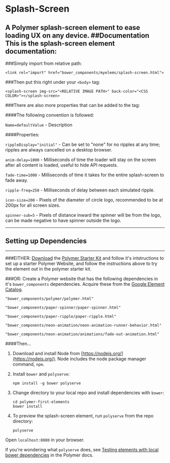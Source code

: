 Splash-Screen
==
A Polymer splash-screen element to ease loading UX on any device.
##Documentation
This is the splash-screen element documentation:
--
###Simply import from relative path:

`<link rel="import" href="bower_components/myelems/splash-screen.html">`

###Then put this right under your `<body>` tag:

`<splash-screen img-src="<RELATIVE IMAGE PATH>" back-color="<CSS COLOR>"></splash-screen>`

###There are also more properties that can be added to the tag:

####The following convention is followed:

`Name=defaultValue` - Description

####Properties:

`rippleDisplay="initial"` - Can be set to "none" for no ripples at any time; ripples are always cancelled on a desktop browser.

`anim-delay=1000` - Milliseconds of time the loader will stay on the screen after all content is loaded, useful to hide API requests.

`fade-time=1000` - Milliseconds of time it takes for the entire splash-screen to fade away.

`ripple-freq=250` - Milliseconds of delay between each simulated ripple.

`icon-size=200` - Pixels of the diameter of circle logo, recommended to be at 200px for all screen sizes.

`spinner-sub=5` - Pixels of distance inward the spinner will be from the logo,  can be made negative to have spinner outside the logo.

---
## Setting up Dependencies
---
###EITHER:
[Download](https://github.com/PolymerElements/polymer-starter-kit/releases/download/v1.3.0/polymer-starter-kit-1.3.0.zip) the [Polymer Starter Kit](https://github.com/PolymerElements/polymer-starter-kit) and follow it's intstructions to set up a starter Polymer Website, and follow the instructions above to try the element out in the polymer starter kit.

###OR:
Create a Polymer website that has the following dependencies in it's `bower_components` dependencies. Acquire these from the [Google Element Catalog](https://elements.polymer-project.org/).

`"bower_components/polymer/polymer.html"`

`"bower_components/paper-spinner/paper-spinner.html"`

`"bower_components/paper-ripple/paper-ripple.html"`

`"bower_components/neon-animation/neon-animation-runner-behavior.html"`

`"bower_components/neon-animation/animations/fade-out-animation.html"`

####Then...

1.  Download and install Node from [https://nodejs.org/](https://nodejs.org/). Node includes the node package manager command, `npm`.

2.  Install `bower` and `polyserve`:

        npm install -g bower polyserve

3.  Change directory to your local repo and install dependencies with `bower`:

        cd polymer-first-elements
        bower install

4.  To preview the splash-screen element, run `polyserve` from the repo directory:

        polyserve

Open `localhost:8080` in your browser.

If you're wondering what `polyserve` does, see [Testing elements with local bower dependencies](https://www.polymer-project.org/1.0/docs/start/reusableelements.html#local-dependencies)
in the Polymer docs.

